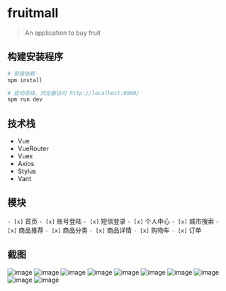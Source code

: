# fruitmall

> An application to buy fruit

## 构建安装程序

``` bash
# 安装依赖
npm install

# 启动项目，浏览器访问 http://localhost:8080/
npm run dev
```

## 技术栈
- Vue
- VueRouter
- Vuex
- Axios
- Stylus
- Vant

## 模块
`- [x]` 首页
`- [x]` 账号登陆
`- [x]` 短信登录
`- [x]` 个人中心
`- [x]` 城市搜索
`- [x]` 商品推荐
`- [x]` 商品分类
`- [x]` 商品详情
`- [x]` 购物车
`- [x]` 订单

## 截图
![image](https://github.com/yanyufei7/Mall/blob/master/pictures/%E9%A6%96%E9%A1%B5.png)
![image](https://github.com/yanyufei7/Mall/blob/master/pictures/%E8%B4%AD%E7%89%A9%E8%BD%A6.png)
![image](https://github.com/yanyufei7/Mall/blob/master/pictures/%E8%B4%A6%E5%8F%B7%E7%99%BB%E5%BD%95.png)
![image](https://github.com/yanyufei7/Mall/blob/master/pictures/%E7%9F%AD%E4%BF%A1%E7%99%BB%E5%BD%95.png)
![image](https://github.com/yanyufei7/Mall/blob/master/pictures/%E8%AE%A2%E5%8D%95.png)
![image](https://github.com/yanyufei7/Mall/blob/master/pictures/%E5%9F%8E%E5%B8%82%E6%90%9C%E7%B4%A2.png)
![image](https://github.com/yanyufei7/Mall/blob/master/pictures/%E5%95%86%E5%93%81%E8%AF%A6%E6%83%85.png)
![image](https://github.com/yanyufei7/Mall/blob/master/pictures/%E5%95%86%E5%93%81%E6%8E%A8%E8%8D%90.png)
![image](https://github.com/yanyufei7/Mall/blob/master/pictures/%E5%95%86%E5%93%81%E5%88%86%E7%B1%BB.png)
![image](https://github.com/yanyufei7/Mall/blob/master/pictures/%E4%B8%AA%E4%BA%BA%E4%B8%AD%E5%BF%83.png)
